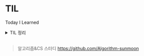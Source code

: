 # TIL

Today I Learned



<details>
<summary h1> TIL 정리</summary>

<details>
<summary> 2월 </summary> 

- 2024_02_13
    - CodingTest Leve 1  >>  4문제
- 2024_02_14
    - 인강은 비공개 정리
    - 네트워크 기본 (널널한 개발자 인프런 강의)
        - Internet 기반 네트워크 입문
        - L2 수준에서 외울 것들
- 2024_02_15
    - 네트워크 기본 (널널한 개발자)
        - L3 수준에서 외울 것들
    - JAVA 8 (백기선)
        - 함수형 인터페이스와 람다
- 2024_02_16
    - 네트워크 기본 (널널한 개발자)
        - L3 수준에서 외울 것들
    - JAVA 8 (백기선)
        - 함수형 인터페이스와 람다
        - 인터페이스의 변화
    - CodingTest Level 2 >> 1문제
- 2024_02_17
    - JAVA 8 (백기선)
        - Stream
        - Optional
    - CodingTest Level 2 >> 1문제
- 2024_02_18
    - Java 8 (백기선)
        - Date/Time
        - CompletableFuture
        - ( 완강 )
    - CodingTest Level 2 >> 1문제
- 2024_02_19
    - 네트워크 기본 (널널한 개발자)
        - L3 수준에서 외울 것들
        - L4 TCP, UDP
    - CodingTest Level 2 >> 1문제
- 2024_02_20
    - 네트워크 기본 (널널한 개발자)
        - L4 TCP, UDP
        - 웹을 이루는 핵심 기술
    - 알고리즘&CS 스터디
        - 백준 >> 1문제
        - <https://www.acmicpc.net/problem/18258>
- 2024_02_21
    - 알고리즘&CS 스터디
        - 백준 >> 2문제
        - <https://www.acmicpc.net/problem/11399>
        - <https://www.acmicpc.net/problem/17265>
- 2024_02_22
    - 알고리즘&CS 스터디
        - 백준 >> 2문제
        - <https://www.acmicpc.net/problem/1620>
        - <https://www.acmicpc.net/problem/20002>
- 2024_02_24
    - 알고리즘&CS 스터디
        - 백준 >> 1문제
        - 면접을 위한 CS 전공지식 노트
            - 싱글톤 패턴
            - 팩토리 패턴
- 2024_02_25
    - 알고리즘&CS 스터디
        - 백준 >> 1문제
        - 면접을 위한 CS
            - 전략 패턴
            - 옵저버 패턴
            - 프록시 패턴과 프록시 서버
- 2024_02_27
    - 알고리즘&CS 스터디
        - 백준 >> 2문제
        - 면접을 위한 CS
            - 이터레이터 패턴
            - 노출 패턴
            - MVC 패턴
            - MVP 패턴
            - MVVM 패턴
- 2024_02_28
    - 알고리즘&CS 스터디
        - 백준 >> 2문제
        - 면접을 위한 CS
            - OOP
            - SOLID
            - 선언형 프로그래밍
            - 명령형 (객체지향)
            - 명령형 (절차지향)
    - 사이드 프로젝트
        - vue.js 학습
            - <https://www.youtube.com/playlist?list=PLfLgtT94nNq3Br68sEe26jkOqCPK_8UQ->
- 2024_02_29
    - 알고리즘&CS 스터디
        - 백준 >> 2문제
        - CS
            - HTTP

</details>
<details>
<summary> 3월 </summary>

- 2024_03_05
    - 알고리즘&CS 스터디
        - 백준 >> 2문제
        - CS
            - RESTful
    - wanted 프리온보딩 백엔드 챌린지
        - 1회차
            - scaling을 고려한 서비스 아키텍처
    - 사이드 프로젝트
        - vue.js 학습
            - 이전 학습 영상
- 2024_03_06
    - 알고리즘&CS 스터디
        - 백준 >> 2문제
    - wanted 프리온보딩 백엔드 챌린지
        - SNS 뉴스 피드 서비스 설계
    - 사이드 프로젝트
        - vue.js 학습
- 2024_03_07
    - 알고리즘&CS 스터디
        - 백준 >> 2문제
    - 사이드 프로젝트
        - vue.js
        - github action
- 2024_03_08
    - 알고리즘&CS 스터디
        - 백준 >> 2문제
    - 사이드 프로젝트
        - vue.js
            - Home 페이지 구현
            - Login 페이지 구현
- 2024_03_09
    - 알고리즘&CS 스터디
        - 백준 >> 2문제
    - 사이드 프로젝트
        - spring security + jwt 학습
- 2024_03_13
    - 알고리즘&CS 스터디
        - 백준 >> 1문제
        - OS
            - 운영체제, 메모리
            - 공유자원, 교착상태
    - 사이드 프로젝트
        - spring security + jwt
        - spring security + oauth2 + jwt
    - 원티드 프리온보딩 백엔드 챌린지
        - 영상 스트리밍 및 업로드
        - GPT 활용
        - AWS ECS CI/CD
- 2024_03_14
    - 사이드 프로젝트
        - spring security + jwt + oauth2
- 2024_03_15
    - 사이드 프로젝트
        - spring security + jwt + oauth2
            - 소셜 로그인 구현
                - 구글, 네이버, 카카오
- 2024_03_16
    - 사이드 프로젝트
        -spring security + jwt + oauth2
            - 로그인 문제 해결
    - 알고리즘&CS 스터디
        - DB
            - 트랜잭션
- 2024_03_17
    - 알고리즘&CS 스터디
        - 백준 >> 1문제
    - 사이드 프로젝트
        - Spring security + jwt + OAuth2
            - 로그인/로그아웃 API 구현
- 2024_03_18
    - 알고리즘&CS 스터디
        - 백준 >> 1문제
        - DB
            - 무결성
    - 사이드 프로젝트
        - 로그인/로그아웃 Spring API 구현 완료
        - 로그인 관련 Vue.js 구현 완료
- 2024_03_19
    - 알고리즘&CS 스터디
        - 백준 >> 1문제
        - DB
            - ERD, 정규화
    - 사이드 프로젝트
        - 로그인 모달창 추가
        - openvidu를 사용한 WebRTC 방법 학습
- 2024_03_20
    - 알고리즘&CS 스터디
        - 백준 >> 1문제
        - DB
            - 인덱스
    - 사이드 프로젝트
        - openvidu
- 2024_03_21
    - 알고리즘&CS 스터디
        - 백준 >> 1문제
    - 사이드 프로젝트
        - 개발 순서 변경
            - openvidu를 활용한 화상회의를 후순위로 변경
        - Redis로 Refresh Token을 관리하기 위해 spring data redis 연결
- 2024_03_22
    - 알고리즘&CS 스터디
        - 백준 >> 1문제
        - 정처기 실기
            - 2023 3회차 12/20
- 2024_03_23
    - 알고리즘&CS 스터디
        - 백준 >> 1문제
    - 사이드 프로젝트 (Study with Music)
        - 팀원이 생겼다..!(ㅋㅋ) 설계부터 다시 해보자고!!
        - 설계
            - 기능 요구사항 작성
- 2024_03_24
    - 알고리즘&CS 스터디
        - 백준 >> 2문제
    - 사이드 프로젝트
        - 설계
            - 기능 요구사항 작성 완료
    - Spring Security
        - 블로그에 구조와 로그인 동작 과정에 관해 작성
            <https://wbsf.tistory.com/entry/Spring-Security%EA%B0%80-%EB%AD%90%EC%A3%A0>
    - 원티드 BE 챌린지 4월
        - 사전과제
            - Docker 설치 및 image 띄우기
- 2024_03_25
    - 알고리즘&CS 스터디
        - 백준 >> 1문제
        - 정처기 실기
            - 2023 2회차 10/20
            - 2023 3회차 해설
    - 사이드 프로젝트
            - 설계
                - API 명세서 작성 (priority High) 완료
    - JWT 관련 블로그 작성
        <https://wbsf.tistory.com/entry/JWT%EA%B0%80-%EB%AD%90%EC%A3%A0>
- 2024_03_26
    - 알고리즘&CS 스터ㅣ
        - 정처기 실기
            - 2023 2회 발표
    - OAuth2 블로그 작성을 위해 정리
- 2024_03_27
    - 알고리즘&CS 스터디
        - 정처기 실기
            - 2023 1회 해설
        - 백준 >> 1문제
    - 사이드 프로젝트
        - DB ERD 작성
    - OAuth2 고민 해결
        - OAuth2 로그인 후 JWT 를 발급해주는 문제 고민
            - OAuth2 로그인 성공 시 메인 페이지로 Redirect를 하는데, 파라미터 값으로 Access 토큰 값을 넘겨줌. 이 때, Access 토큰은 사용이 불가능하도록 유효시간을 0으로 정의함. 이렇게 하면 파라미터로 넘기면서 토큰의 탈취가 이뤄지더라도 바로 만료되므로 문제가 발생하지 않음. 사용자의 데이터는 넘기고, 인증이 필요하면 Refresh 토큰을 통해 Access 토큰을 재발급 할 수 있음!!!
- 2024_03_29
    - 알고리즘&CS 스터디
        - 백준 >> 1문제
    - 사이드 프로젝트
        - TDD 적용을 위한 사전 학습 중
- 2024_03_30
    - 알고리즘&CS 스터디
        - 백준 >> 1문제
    - OAuth2 관련 블로그 작성
    <https://wbsf.tistory.com/entry/OAuth2%EA%B0%80-%EB%AD%90%EC%A3%A0>
    - 사이드 프로젝트
        - TDD 인프런 강의 수강
- 2024_03_31
    - 알고리즘&CS 스터디
        - 백준 >> 1문제
    - 사이드 프로젝트
        - TDD 인프런 강의 수강

</details>
<details>
<summary> 4월 </summary>

- 2024_04_01
    - 알고리즘&CS 스터디
        - 백준 >> 1문제
    - 사이드 프로젝트
        - TDD 인프런 강의 수강
        - 간략하게나마 TDD 개발 순서 정리 완료...
    - 정처기 실기 
        - 2022년 2회
- 2024_04_02
    - 알고리즘&CS 스터디
        - 백준 >> 1문제
    - 원티드 BE 챌린지 4월
        - Docker 기본
    - 정처기 실기
        - 2022년 2회 해설
- 2024_04_03
    - 알고리즘&CS 스터디
        - 백준 >> 1문제
    - TDD
        - 강의 내용을 바탕으로 연습 및 정리
- 2024_04_04
    - 알고리즘&CS 스터디
        - 백준 >> 1문제
    - TDD
        - 추가 학습 및 연습
- 2024_04_05
    - 알고리즘&CS 스터디
        - 백준 >> 1문제
    - 사이드 프로젝트
        - TDD로 API 구현
            - 사용자 등록
            - 사용자 조회
            - 게시글 작성
    - 원티드 BE 챌린지 4월
        - Docker
            - 커맨드
            - 컴포즈
            - 볼륨
    - Spring Security 프레임워크로 OAuth2 로그인
    <https://wbsf.tistory.com/entry/Spring-Security-%ED%94%84%EB%A0%88%EC%9E%84%EC%9B%8C%ED%81%AC%EB%A1%9C-OAuth2-%EB%A1%9C%EA%B7%B8%EC%9D%B8>
- 2024_0407
    - 사이드 프로젝트
        -TDD로 API 구현
            - 기존 사용자 기능 삭제
            - 사용자 회원가입
            - 사용자 중복확인
            - 게시글 리스트 조회
- 2024_0409
    - 알고리즘&CS 스터디
        - 백준 >> 1문제
    - 사이드 프로젝트
        - TDD로 API 구현
            - 게시글 조회
                - 응답 데이터 최적화
- 2024_0410
    - 알고리즘&CS 스터디
        - 백준 >> 1문제
    - 사이드 프로젝트
        - TDD로 API 구현
            - 게시글 세부 조회
- 2024_0411
    - 알고리즘&CS 스터디
        - 백준 >> 1문제
    - 사이드 프로젝트
        - TDD로 API 구현
            - 게시글 수정
            - 게시글 삭제
- 2024_0412
    - 알고리즘&CS 스터디
        - 백준 >> 3문제
            - 골드 너무 어렵다......
        - 내일 우테캠 코테를 위해서 알고리즘 개념 빠르게 훑기
- 2024_0413
    - 우아한 테크 캠프 1차 코딩테스트
        - 코딩 문제 3개, CS 객관식 5개
            - 코딩 문제 -> 2.5솔 (특정 조건 해결 못 함...)
- 2024_0417
    - 알고리즘&CS 스터디
        - 백준 >> 1문제
    - 블로그 작성
        - 로그인 성공 시 JWT 발급
        <https://wbsf.tistory.com/entry/Spring-Security-%ED%94%84%EB%A0%88%EC%9E%84%EC%9B%8C%ED%81%AC%EB%A1%9C-%EB%A1%9C%EA%B7%B8%EC%9D%B8%EC%97%90-%EC%84%B1%EA%B3%B5%ED%95%98%EB%A9%B4-JWT-%EB%B0%9C%EA%B8%89%ED%95%98%EA%B8%B0>
- 2024_0418
    - 알고리즘&CS 스터디
        - 백준 >> 1문제
    - 이력서 수정 중...
- 2024_0419
    - 사이드 프로젝트 - Study with Music
        - 화면 설계
            - Figma
- 2024_0420
    - 알고리즘&CS 스터디
        - 백준 >> 1문제
    - 정처기 준비


</details>
</details>
<br>


> 알고리즘&CS 스터디
<https://github.com/Algorithm-sunmoon>